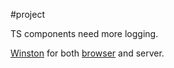 #project

TS components need more logging.

[Winston](https://github.com/winstonjs/winston) for both [browser](https://stackoverflow.com/questions/51110058/can-winston-logger-be-used-on-the-front-end-for-logging) and server.